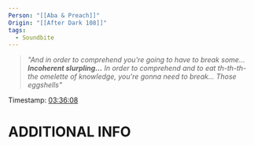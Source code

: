 ```yaml
---
Person: "[[Aba & Preach]]"
Origin: "[[After Dark 108]]"
tags:
  - Soundbite
---
```

> *"And in order to comprehend you're going to have to break some... **Incoherent slurpling...** In order to comprehend and to eat th-th-th-the omelette of knowledge, you're gonna need to break... Those eggshells"*

Timestamp: [03:36:08](https://youtu.be/5tqh5bW7o7U?t=12968)

# ADDITIONAL INFO
